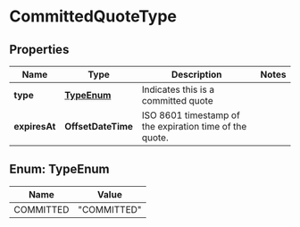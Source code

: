 

# CommittedQuoteType


## Properties

| Name | Type | Description | Notes |
|------------ | ------------- | ------------- | -------------|
|**type** | [**TypeEnum**](#TypeEnum) | Indicates this is a committed quote |  |
|**expiresAt** | **OffsetDateTime** | ISO 8601 timestamp of the expiration time of the quote. |  |



## Enum: TypeEnum

| Name | Value |
|---- | -----|
| COMMITTED | &quot;COMMITTED&quot; |



